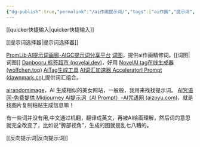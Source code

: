 ```yaml
---
{"dg-publish":true,"permalink":"/ai作画提示词/","tags":["ai作画","提示词","设定","网络工具"],"noteIcon":""}
---
```




[[quicker快捷输入\|quicker快捷输入]]

[[提示词选择器\|提示词选择器]]

[PromLib·AI提示词画廊-AIGC提示词分享平台](https://promlib.com/)
[词图](https://www.prompttool.com/tool)，提供ai作画精修词。[[词图\|词图]]
[Danbooru 标签超市 (novelai.dev)](https://tags.novelai.dev/)，好用
[NovelAI tag在线生成器 (wolfchen.top)](https://wolfchen.top/tag/)
[AiTag生成工具](https://aitag.org/)
[AI词汇加速器 AcceleratorI Prompt (dawnmark.cn)](https://ai.dawnmark.cn/),提供词汇组合。

[airandomimage](https://airandomimage.art/)，AI 生成相似的美女网站，一般般，我用来找找提示词。
[AI咒语网-免费提供 Midjourney AI提示词（AI Prompt）-AI咒语网 (aizoyu.com)](https://aizoyu.com/)，就是找图片复制粘贴生成信息嘛！

有一些词并没有用,中文通过机翻，翻译成英文，再被AI绘画理解，然后词的意思就完全改变了，比如说“胯部视角”，生成的图就是乱七八糟的。

[[反向提示词\|反向提示词]]
